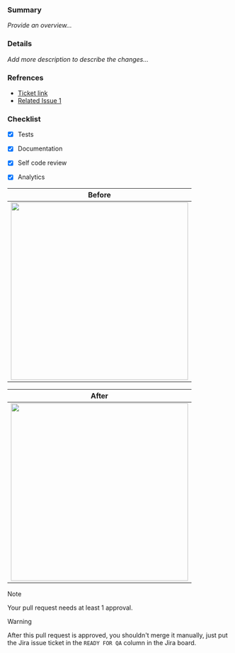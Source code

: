 ### Summary
_Provide an overview..._


### Details
_Add more description to describe the changes..._


### Refrences
- [Ticket link](https://www.google.com)
- [Related Issue 1](https://www.google.com)


### Checklist
- [x] Tests
- [x] Documentation
- [x] Self code review
- [x] Analytics



Before                   |
:-------------------------:|
<img width="400" src="https://myoctocat.com/assets/images/base-octocat.svg">  |


After                   |
:-------------------------:|
<img width="400" src="https://myoctocat.com/assets/images/base-octocat.svg">  |


> [!NOTE]
> Your pull request needs at least 1 approval.

> [!WARNING]
> After this pull request is approved, you shouldn't merge it manually, just put the Jira issue ticket in the `READY FOR QA` column in the Jira board.




